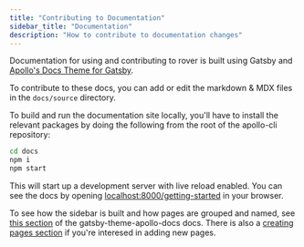 ```yaml
---
title: "Contributing to Documentation"
sidebar_title: "Documentation"
description: "How to contribute to documentation changes"
---
```


Documentation for using and contributing to rover is built using Gatsby and [Apollo's Docs Theme for Gatsby](https://github.com/apollographql/gatsby-theme-apollo/tree/master/packages/gatsby-theme-apollo-docs).

To contribute to these docs, you can add or edit the markdown & MDX files in the `docs/source` directory.

To build and run the documentation site locally, you'll have to install the relevant packages by doing the following from the root of the apollo-cli repository:

```sh
cd docs
npm i
npm start
```

This will start up a development server with live reload enabled. You can see the docs by opening [localhost:8000/getting-started](http://localhost:8000/getting-starte) in your browser.

To see how the sidebar is built and how pages are grouped and named, see [this section](https://github.com/apollographql/gatsby-theme-apollo/tree/master/packages/gatsby-theme-apollo-docs#sidebarcategories) of the gatsby-theme-apollo-docs docs. There is also a [creating pages section](https://github.com/apollographql/gatsby-theme-apollo/tree/master/packages/gatsby-theme-apollo-docs#creating-pages) if you're interesed in adding new pages.

